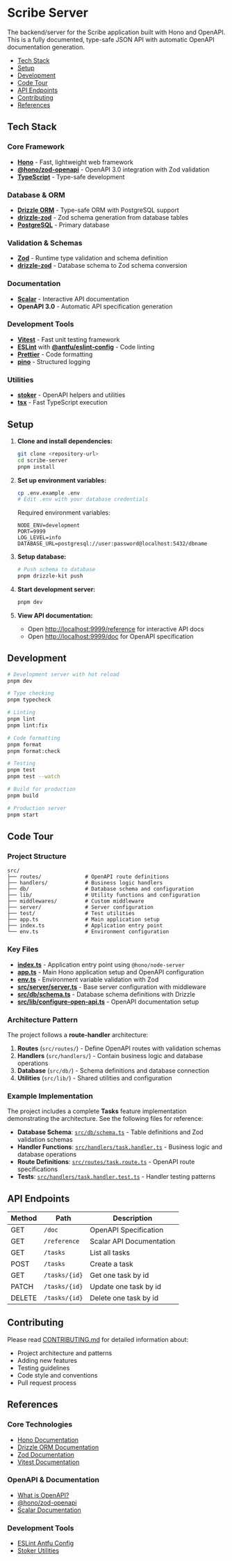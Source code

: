 # Scribe Server

The backend/server for the Scribe application built with Hono and OpenAPI. This is a fully documented, type-safe JSON API with automatic OpenAPI documentation generation.

- [Tech Stack](#tech-stack)
- [Setup](#setup)
- [Development](#development)
- [Code Tour](#code-tour)
- [API Endpoints](#api-endpoints)
- [Contributing](#contributing)
- [References](#references)

## Tech Stack

### Core Framework

- **[Hono](https://hono.dev/)** - Fast, lightweight web framework
- **[@hono/zod-openapi](https://github.com/honojs/middleware/tree/main/packages/zod-openapi)** - OpenAPI 3.0 integration with Zod validation
- **[TypeScript](https://www.typescriptlang.org/)** - Type-safe development

### Database & ORM

- **[Drizzle ORM](https://orm.drizzle.team/)** - Type-safe ORM with PostgreSQL support
- **[drizzle-zod](https://orm.drizzle.team/docs/zod)** - Zod schema generation from database tables
- **[PostgreSQL](https://www.postgresql.org/)** - Primary database

### Validation & Schemas

- **[Zod](https://zod.dev/)** - Runtime type validation and schema definition
- **[drizzle-zod](https://orm.drizzle.team/docs/zod)** - Database schema to Zod schema conversion

### Documentation

- **[Scalar](https://scalar.com/)** - Interactive API documentation
- **OpenAPI 3.0** - Automatic API specification generation

### Development Tools

- **[Vitest](https://vitest.dev/)** - Fast unit testing framework
- **[ESLint](https://eslint.org/)** with **[@antfu/eslint-config](https://github.com/antfu/eslint-config)** - Code linting
- **[Prettier](https://prettier.io/)** - Code formatting
- **[pino](https://getpino.io/)** - Structured logging

### Utilities

- **[stoker](https://www.npmjs.com/package/stoker)** - OpenAPI helpers and utilities
- **[tsx](https://github.com/esbuild-kit/tsx)** - Fast TypeScript execution

## Setup

1. **Clone and install dependencies:**

   ```bash
   git clone <repository-url>
   cd scribe-server
   pnpm install
   ```

2. **Set up environment variables:**

   ```bash
   cp .env.example .env
   # Edit .env with your database credentials
   ```

   Required environment variables:

   ```env
   NODE_ENV=development
   PORT=9999
   LOG_LEVEL=info
   DATABASE_URL=postgresql://user:password@localhost:5432/dbname
   ```

3. **Setup database:**

   ```bash
   # Push schema to database
   pnpm drizzle-kit push
   ```

4. **Start development server:**

   ```bash
   pnpm dev
   ```

5. **View API documentation:**
   - Open [http://localhost:9999/reference](http://localhost:9999/reference) for interactive API docs
   - Open [http://localhost:9999/doc](http://localhost:9999/doc) for OpenAPI specification

## Development

```bash
# Development server with hot reload
pnpm dev

# Type checking
pnpm typecheck

# Linting
pnpm lint
pnpm lint:fix

# Code formatting
pnpm format
pnpm format:check

# Testing
pnpm test
pnpm test --watch

# Build for production
pnpm build

# Production server
pnpm start
```

## Code Tour

### Project Structure

```
src/
├── routes/              # OpenAPI route definitions
├── handlers/            # Business logic handlers
├── db/                  # Database schema and configuration
├── lib/                 # Utility functions and configuration
├── middlewares/         # Custom middleware
├── server/              # Server configuration
├── test/                # Test utilities
├── app.ts               # Main application setup
├── index.ts             # Application entry point
└── env.ts               # Environment configuration
```

### Key Files

- **[index.ts](./src/index.ts)** - Application entry point using `@hono/node-server`
- **[app.ts](./src/app.ts)** - Main Hono application setup and OpenAPI configuration
- **[env.ts](./src/env.ts)** - Environment variable validation with Zod
- **[src/server/server.ts](./src/server/server.ts)** - Base server configuration with middleware
- **[src/db/schema.ts](./src/db/schema.ts)** - Database schema definitions with Drizzle
- **[src/lib/configure-open-api.ts](./src/lib/configure-open-api.ts)** - OpenAPI documentation setup

### Architecture Pattern

The project follows a **route-handler** architecture:

1. **Routes** (`src/routes/`) - Define OpenAPI routes with validation schemas
2. **Handlers** (`src/handlers/`) - Contain business logic and database operations
3. **Database** (`src/db/`) - Schema definitions and database connection
4. **Utilities** (`src/lib/`) - Shared utilities and configuration

### Example Implementation

The project includes a complete **Tasks** feature implementation demonstrating the architecture. See the following files for reference:

- **Database Schema**: [`src/db/schema.ts`](./src/db/schema.ts) - Table definitions and Zod validation schemas
- **Handler Functions**: [`src/handlers/task.handler.ts`](./src/handlers/task.handler.ts) - Business logic and database operations
- **Route Definitions**: [`src/routes/task.route.ts`](./src/routes/task.route.ts) - OpenAPI route specifications
- **Tests**: [`src/handlers/task.handler.test.ts`](./src/handlers/task.handler.test.ts) - Handler testing patterns

## API Endpoints

| Method | Path          | Description              |
| ------ | ------------- | ------------------------ |
| GET    | `/doc`        | OpenAPI Specification    |
| GET    | `/reference`  | Scalar API Documentation |
| GET    | `/tasks`      | List all tasks           |
| POST   | `/tasks`      | Create a task            |
| GET    | `/tasks/{id}` | Get one task by id       |
| PATCH  | `/tasks/{id}` | Update one task by id    |
| DELETE | `/tasks/{id}` | Delete one task by id    |

## Contributing

Please read [CONTRIBUTING.md](./CONTRIBUTING.md) for detailed information about:

- Project architecture and patterns
- Adding new features
- Testing guidelines
- Code style and conventions
- Pull request process

## References

### Core Technologies

- [Hono Documentation](https://hono.dev/)
- [Drizzle ORM Documentation](https://orm.drizzle.team/)
- [Zod Documentation](https://zod.dev/)
- [Vitest Documentation](https://vitest.dev/)

### OpenAPI & Documentation

- [What is OpenAPI?](https://swagger.io/docs/specification/v3_0/about/)
- [@hono/zod-openapi](https://github.com/honojs/middleware/tree/main/packages/zod-openapi)
- [Scalar Documentation](https://github.com/scalar/scalar)

### Development Tools

- [ESLint Antfu Config](https://github.com/antfu/eslint-config)
- [Stoker Utilities](https://www.npmjs.com/package/stoker)
